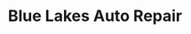 ---
title: "Blue Lakes Auto Repair"
url: /twin-falls/blue-lakes-auto-repair/
shop: Autowerkstatt
---